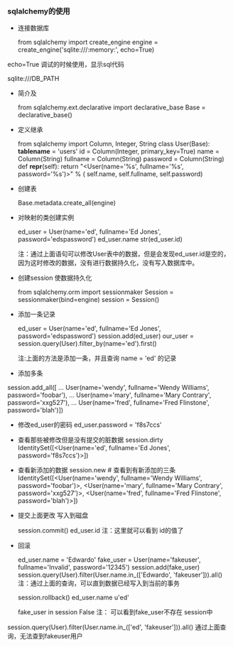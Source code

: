 
### sqlalchemy的使用

+ 连接数据库


    from sqlalchemy import create_engine
    engine = create_engine('sqlite:///:memory:', echo=True)

echo=True  调试的时候使用，显示sql代码

sqlite:///DB_PATH

+ 简介及


    from sqlalchemy.ext.declarative import declarative_base
    Base = declarative_base()

+ 定义继承


    from sqlalchemy import Column, Integer, String
    class User(Base):
    __tablename__ = 'users'
    id = Column(Integer, primary_key=True)
    name = Column(String)
    fullname = Column(String)
    password = Column(String)
    def __repr__(self):
        return "<User(name='%s', fullname='%s', password='%s')>" % (
                             self.name, self.fullname, self.password)


+ 创建表


    Base.metadata.create_all(engine)

+ 对映射的类创建实例


    ed_user = User(name='ed', fullname='Ed Jones', password='edspassword')
    ed_user.name
    str(ed_user.id)

  注：通过上面语句可以修改User表中的数据，但是会发现ed_user.id是空的，因为这时修改的数据，没有进行数据持久化，没有写入数据库中。


+ 创建session 使数据持久化


    from sqlalchemy.orm import sessionmaker
    Session = sessionmaker(bind=engine)
    session = Session()

+ 添加一条记录


    ed_user = User(name='ed', fullname='Ed Jones', password='edspassword')
    session.add(ed_user)
    our_user = session.query(User).filter_by(name='ed').first()

   注:上面的方法是添加一条，并且查询 name = 'ed' 的记录

+ 添加多条

session.add_all([
...     User(name='wendy', fullname='Wendy Williams', password='foobar'),
...     User(name='mary', fullname='Mary Contrary', password='xxg527'),
...     User(name='fred', fullname='Fred Flinstone', password='blah')])

+ 修改ed_user的密码
ed_user.password = 'f8s7ccs'

+ 查看那些被修改但是没有提交的脏数据
session.dirty
IdentitySet([<User(name='ed', fullname='Ed Jones', password='f8s7ccs')>])

+ 查看新添加的数据
session.new  # 查看到有新添加的三条
IdentitySet([<User(name='wendy', fullname='Wendy Williams', password='foobar')>,
<User(name='mary', fullname='Mary Contrary', password='xxg527')>,
<User(name='fred', fullname='Fred Flinstone', password='blah')>])

+ 提交上面更改 写入到磁盘


    session.commit()
    ed_user.id
注：这里就可以看到 id的值了

+ 回滚


    ed_user.name = 'Edwardo'
    fake_user = User(name='fakeuser', fullname='Invalid', password='12345')
    session.add(fake_user)
    session.query(User).filter(User.name.in_(['Edwardo', 'fakeuser'])).all()
注：通过上面的查询，可以直到数据已经写入到当前的事务


    session.rollback()
    ed_user.name
u'ed'


    fake_user in session
False
注： 可以看到fake_user不存在 session中

session.query(User).filter(User.name.in_(['ed', 'fakeuser'])).all()
通过上面查询，无法查到fakeuser用户
